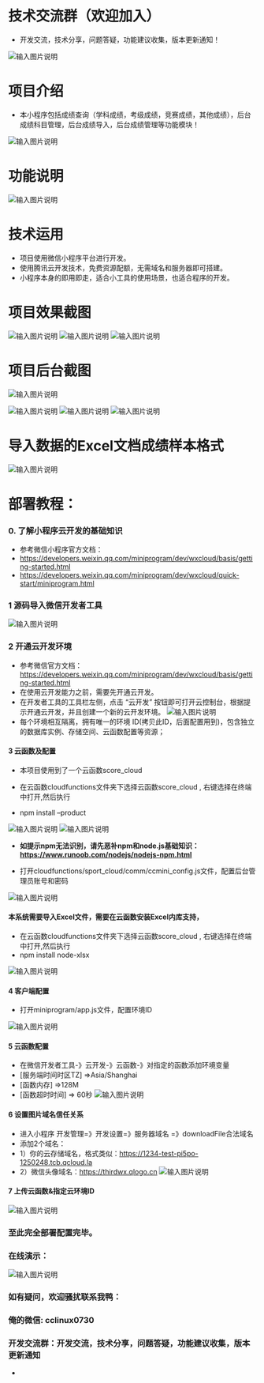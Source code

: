 # 技术交流群（欢迎加入）
- 开发交流，技术分享，问题答疑，功能建议收集，版本更新通知！

 ![输入图片说明](https://gitee.com/minzonetech/CCSmartPhoto/raw/master/cc%E6%A0%A1%E5%8F%8B.png)



# 项目介绍 
- 本小程序包括成绩查询（学科成绩，考级成绩，竞赛成绩，其他成绩），后台成绩科目管理，后台成绩导入，后台成绩管理等功能模块！ 

 ![输入图片说明](https://images.gitee.com/uploads/images/2021/0830/112008_23739fb0_9240987.png "ui.png")
# 功能说明
  ![输入图片说明](https://images.gitee.com/uploads/images/2021/0830/112021_93190038_9240987.gif "成绩 (2).gif")


# 技术运用

- 项目使用微信小程序平台进行开发。
- 使用腾讯云开发技术，免费资源配额，无需域名和服务器即可搭建。
- 小程序本身的即用即走，适合小工具的使用场景，也适合程序的开发。

# 项目效果截图
 ![输入图片说明](https://images.gitee.com/uploads/images/2021/0830/112040_41adbdaa_9240987.png "成绩列表.png")
![输入图片说明](https://images.gitee.com/uploads/images/2021/0830/112048_7e66299d_9240987.png "成绩查询1.png")
![输入图片说明](https://images.gitee.com/uploads/images/2021/0830/112054_0105dd59_9240987.png "成绩查询.png")

# 项目后台截图
![输入图片说明](https://images.gitee.com/uploads/images/2021/0830/112133_aa185db1_9240987.png "后台首页.png")
 
![输入图片说明](https://images.gitee.com/uploads/images/2021/0830/112110_15b3c91f_9240987.png "后台成绩管理.png")
![输入图片说明](https://images.gitee.com/uploads/images/2021/0830/112118_b767de07_9240987.png "后台成绩列表.png")
![输入图片说明](https://images.gitee.com/uploads/images/2021/0830/112125_9ec6690b_9240987.png "后台导入成绩.png")

# 导入数据的Excel文档成绩样本格式
![输入图片说明](https://images.gitee.com/uploads/images/2021/0830/112444_41cc1ef5_9240987.png "成绩样本.png")

# 部署教程：
### 0. 了解小程序云开发的基础知识
-  参考微信小程序官方文档：
- https://developers.weixin.qq.com/miniprogram/dev/wxcloud/basis/getting-started.html
- https://developers.weixin.qq.com/miniprogram/dev/wxcloud/quick-start/miniprogram.html

### 1 源码导入微信开发者工具
  ![输入图片说明](https://images.gitee.com/uploads/images/2021/0830/112152_4d096b50_9240987.png "导入.png")
  


### 2 开通云开发环境
 -  参考微信官方文档：https://developers.weixin.qq.com/miniprogram/dev/wxcloud/basis/getting-started.html
- 在使用云开发能力之前，需要先开通云开发。 
- 在开发者工具的工具栏左侧，点击 “云开发” 按钮即可打开云控制台，根据提示开通云开发，并且创建一个新的云开发环境。
![输入图片说明](https://images.gitee.com/uploads/images/2021/0811/232537_8a27b61c_9240987.png "云开发开通环境.png")
- 每个环境相互隔离，拥有唯一的环境 ID(拷贝此ID，后面配置用到)，包含独立的数据库实例、存储空间、云函数配置等资源；
 

#### 3 云函数及配置
- 本项目使用到了一个云函数score_cloud 


- 在云函数cloudfunctions文件夹下选择云函数score_cloud , 右键选择在终端中打开,然后执行 
- npm install –product

 ![输入图片说明](https://images.gitee.com/uploads/images/2021/0828/115003_bd34f305_9240987.png "终端打开.png")
![输入图片说明](https://images.gitee.com/uploads/images/2021/0828/115018_49563860_9240987.png "安装依赖.png")

-  **如提示npm无法识别，请先恶补npm和node.js基础知识：https://www.runoob.com/nodejs/nodejs-npm.html** 

- 打开cloudfunctions/sport_cloud/comm/ccmini_config.js文件，配置后台管理员账号和密码

 ![输入图片说明](https://images.gitee.com/uploads/images/2021/0911/150146_a9af88e5_9240987.png "设置管理员账号.png")

#### 本系统需要导入Excel文件，需要在云函数安装Excel内库支持，
- 在云函数cloudfunctions文件夹下选择云函数score_cloud , 右键选择在终端中打开,然后执行 
- npm install node-xlsx

![输入图片说明](https://images.gitee.com/uploads/images/2021/0830/112334_569b770c_9240987.png "安装xlxs支持.png")


#### 4  客户端配置
- 打开miniprogram/app.js文件，配置环境ID

 ![输入图片说明](https://images.gitee.com/uploads/images/2021/0811/232832_6053aae0_9240987.png "客户端配置.png")


#### 5  云函数配置
- 在微信开发者工具-》云开发-》云函数-》对指定的函数添加环境变量 
- [服务端时间时区TZ] =>Asia/Shanghai
- [函数内存] =>128M   
- [函数超时时间] => 60秒
 ![输入图片说明](https://images.gitee.com/uploads/images/2021/0830/112221_319a919f_9240987.png "云函数配置.png")

 

#### 6  设置图片域名信任关系
- 进入小程序 开发管理=》开发设置=》服务器域名 =》downloadFile合法域名	
- 添加2个域名：
- 1）你的云存储域名，格式类似：https://1234-test-pi5po-1250248.tcb.qcloud.la
- 2）微信头像域名：https://thirdwx.qlogo.cn 
![输入图片说明](https://images.gitee.com/uploads/images/2021/0811/233716_fccfac0e_9240987.png "业务域名.png")

#### 7  上传云函数&指定云环境ID

 ![输入图片说明](https://images.gitee.com/uploads/images/2021/0828/115037_1a90791e_9240987.png "上传云函数.png")

### 至此完全部署配置完毕。

### 在线演示：
 

 ![输入图片说明](https://images.gitee.com/uploads/images/2021/0811/233918_96b29222_9240987.jpeg "Free版-QR.jpg")


### 如有疑问，欢迎骚扰联系我鸭： 
### 俺的微信:  cclinux0730

### 开发交流群：开发交流，技术分享，问题答疑，功能建议收集，版本更新通知
-
 
